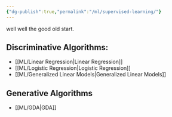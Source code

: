 ```yaml
---
{"dg-publish":true,"permalink":"/ml/supervised-learning/"}
---
```


well well the good old start.

## Discriminative Algorithms:

- [[ML/Linear Regression\|Linear Regression]]
- [[ML/Logistic Regression\|Logistic Regression]]
- [[ML/Generalized Linear Models\|Generalized Linear Models]]

## Generative Algorithms
- [[ML/GDA\|GDA]]




